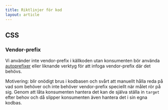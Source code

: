 ```yaml
---
title: Riktlinjer för kod
layout: article
---
```


## CSS

### Vendor-prefix

Vi använder inte vendor-prefix i källkoden utan konsumenten bör använda [autoprefixer][autoprefixer] eller liknande verktyg för att infoga vendor-prefix där det behövs.

Motivering: blir onödigt brus i kodbasen och svårt att manuellt hålla reda på vad som behöver och inte behöver vendor-prefix speciellt när målet rör på sig.
Genom att låta konsumenten hantera det kan de själva ställa in `target` efter behov och då slipper konsumenten även hantera det i sin egna kodbas.

[autoprefixer]: https://github.com/postcss/autoprefixer
